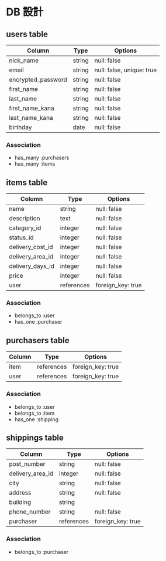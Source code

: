 # DB 設計

## users table

| Column             | Type                | Options                   |
|--------------------|---------------------|---------------------------|
| nick_name          | string              | null: false               |
| email              | string              | null: false, unique: true |
| encrypted_password | string              | null: false               |
| first_name         | string              | null: false               |
| last_name          | string              | null: false             |
| first_name_kana    | string              | null: false             |
| last_name_kana     | string              | null: false             |
| birthday           | date                | null: false             |


### Association

* has_many :purchasers
* has_many :items


## items table

| Column           | Type           | Options           |
|------------------|----------------|-------------------|
| name             | string         | null: false       |
| description      | text           | null: false       |
| category_id      | integer        | null: false       |
| status_id        | integer        | null: false       |
| delivery_cost_id | integer        | null: false       |
| delivery_area_id | integer        | null: false       |
| delivery_days_id | integer        | null: false       |
| price            | integer        | null: false       |
| user             | references     | foreign_key: true |


### Association

- belongs_to :user
- has_one :purchaser


## purchasers table

| Column      | Type       | Options           |
|-------------|------------|-------------------|
| item        | references | foreign_key: true |
| user        | references | foreign_key: true |

### Association

- belongs_to :user
- belongs_to :item
- has_one :shipping


## shippings table

| Column           | Type       | Options           |
|------------------|------------|-------------------|
| post_number      | string     | null: false       |
| delivery_area_id | integer    | null: false       |
| city             | string     | null: false       |
| address          | string     | null: false       |
| building         | string     |                   |
| phone_number     | string     | null: false       |
| purchaser        | references | foreign_key: true |

### Association

- belongs_to :purchaser